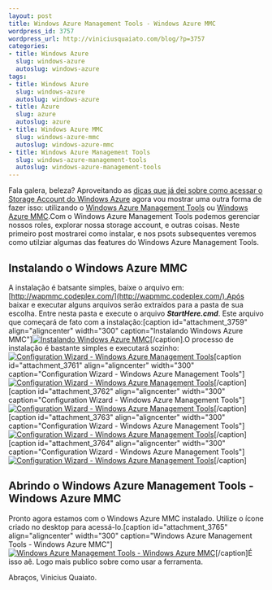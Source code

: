 ```yaml
--- 
layout: post
title: Windows Azure Management Tools - Windows Azure MMC
wordpress_id: 3757
wordpress_url: http://viniciusquaiato.com/blog/?p=3757
categories: 
- title: Windows Azure
  slug: windows-azure
  autoslug: windows-azure
tags: 
- title: Windows Azure
  slug: windows-azure
  autoslug: windows-azure
- title: Azure
  slug: azure
  autoslug: azure
- title: Windows Azure MMC
  slug: windows-azure-mmc
  autoslug: windows-azure-mmc
- title: Windows Azure Management Tools
  slug: windows-azure-management-tools
  autoslug: windows-azure-management-tools
---
```

Fala galera, beleza? Aproveitando as [dicas que já dei sobre como acessar o Storage Account do Windows Azure](http://viniciusquaiato.com/blog/azure-storage-explorer-e-cerebrata-cloud-storage-studio/) agora vou mostrar uma outra forma de fazer isso: utilizando o [Windows Azure Management Tools](http://wapmmc.codeplex.com/) ou [Windows Azure MMC](http://wapmmc.codeplex.com/).Com o Windows Azure Management Tools podemos gerenciar nossos roles, explorar nossa storage account, e outras coisas. Neste primeiro post mostrarei como instalar, e nos psots subsequentes veremos como utilziar algumas das features do Windows Azure Management Tools.

## Instalando o Windows Azure MMC
A instalação é batsante simples, baixe o arquivo em: [http://wapmmc.codeplex.com/](http://wapmmc.codeplex.com/).Após baixar e executar alguns arquivos serão extraídos para a pasta de sua escolha. Entre nesta pasta e execute o arquivo **_StartHere.cmd_**. Este arquivo que começará de fato com a instalação:[caption id="attachment_3759" align="aligncenter" width="300" caption="Instalando Windows Azure MMC"][![Instalando Windows Azure MMC](http://viniciusquaiato.com/images_posts/AzureMMC_2011-07-14_19-04-11-300x182.png "Instalando Windows Azure MMC")](http://viniciusquaiato.com/images_posts/AzureMMC_2011-07-14_19-04-11.png)[/caption].O processo de instalação é bastante simples e executará sozinho:[![Configuration Wizard - Windows Azure Management Tools](http://viniciusquaiato.com/images_posts/Configuration-Wizard-Windows-Azure-Management-Tools_2011-07-14_14-43-52-300x193.png "Configuration Wizard - Windows Azure Management Tools")](http://viniciusquaiato.com/images_posts/Configuration-Wizard-Windows-Azure-Management-Tools_2011-07-14_14-43-52.png)[caption id="attachment_3761" align="aligncenter" width="300" caption="Configuration Wizard - Windows Azure Management Tools"][![Configuration Wizard - Windows Azure Management Tools](http://viniciusquaiato.com/images_posts/Configuration-Wizard-Windows-Azure-Management-Tools_2011-07-14_14-44-00-300x193.png "Configuration Wizard - Windows Azure Management Tools")](http://viniciusquaiato.com/images_posts/Configuration-Wizard-Windows-Azure-Management-Tools_2011-07-14_14-44-00.png)[/caption][caption id="attachment_3762" align="aligncenter" width="300" caption="Configuration Wizard - Windows Azure Management Tools"][![Configuration Wizard - Windows Azure Management Tools](http://viniciusquaiato.com/images_posts/Configuration-Wizard-Windows-Azure-Management-Tools_2011-07-14_14-44-14-300x193.png "Configuration Wizard - Windows Azure Management Tools")](http://viniciusquaiato.com/images_posts/Configuration-Wizard-Windows-Azure-Management-Tools_2011-07-14_14-44-14.png)[/caption][caption id="attachment_3763" align="aligncenter" width="300" caption="Configuration Wizard - Windows Azure Management Tools"][![Configuration Wizard - Windows Azure Management Tools](http://viniciusquaiato.com/images_posts/Configuration-Wizard-Windows-Azure-Management-Tools_2011-07-14_14-44-29-300x193.png "Configuration Wizard - Windows Azure Management Tools")](http://viniciusquaiato.com/images_posts/Configuration-Wizard-Windows-Azure-Management-Tools_2011-07-14_14-44-29.png)[/caption][caption id="attachment_3764" align="aligncenter" width="300" caption="Configuration Wizard - Windows Azure Management Tools"][![Configuration Wizard - Windows Azure Management Tools](http://viniciusquaiato.com/images_posts/Configuration-Wizard-Windows-Azure-Management-Tools_2011-07-14_14-49-07-300x193.png "Configuration Wizard - Windows Azure Management Tools")](http://viniciusquaiato.com/images_posts/Configuration-Wizard-Windows-Azure-Management-Tools_2011-07-14_14-49-07.png)[/caption]

## Abrindo o Windows Azure Management Tools - Windows Azure MMC
Pronto agora estamos com o Windows Azure MMC instalado. Utilize o ícone criado no desktop para acessá-lo.[caption id="attachment_3765" align="aligncenter" width="300" caption="Windows Azure Management Tools - Windows Azure MMC"][![Windows Azure Management Tools - Windows Azure MMC](http://viniciusquaiato.com/images_posts/WindowsAzureMmc-Console-Root_2011-07-14_14-50-47-300x205.png "Windows Azure Management Tools - Windows Azure MMC")](http://viniciusquaiato.com/images_posts/WindowsAzureMmc-Console-Root_2011-07-14_14-50-47.png)[/caption]É isso aê. Logo mais publico sobre como usar a ferramenta.

Abraços,
Vinicius Quaiato.

